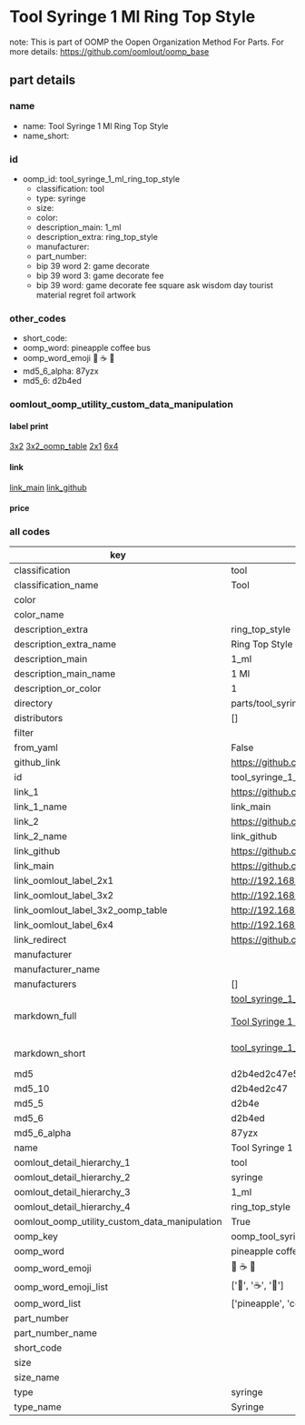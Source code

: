 # Tool Syringe 1 Ml Ring Top Style  

note: This is part of OOMP the Oopen Organization Method For Parts. For more details: https://github.com/oomlout/oomp_base

##  part details
  







### name
* name: Tool Syringe 1 Ml Ring Top Style
* name_short: 
### id
* oomp_id: tool_syringe_1_ml_ring_top_style
  * classification: tool
  * type: syringe
  * size: 
  * color: 
  * description_main: 1_ml
  * description_extra: ring_top_style
  * manufacturer: 
  * part_number: 
  * bip 39 word 2: game decorate
  * bip 39 word 3: game decorate fee
  * bip 39 word: game decorate fee square ask wisdom day tourist material regret foil artwork

### other_codes
* short_code: 
* oomp_word: pineapple coffee bus
* oomp_word_emoji :pineapple: :coffee: :bus:
* md5_6_alpha: 87yzx
* md5_6: d2b4ed






### oomlout_oomp_utility_custom_data_manipulation
#### label print
[3x2](http://192.168.1.245:1112/?label=oomp%2087yzx)
[3x2_oomp_table](http://192.168.1.108:1112/?label=oomp%2087yzx)
[2x1](http://192.168.1.242:1112/?label=oomp%2087yzx)
[6x4](http://192.168.1.55:1112/?label=oomp%2087yzx)    

#### link

[link_main](https://github.com/oomlout/oomlout_oomp_version_1_messy/tree/main/parts/tool_syringe_1_ml_ring_top_style) [link_github](https://github.com/oomlout/oomlout_oomp_version_1_messy/tree/main/parts/tool_syringe_1_ml_ring_top_style)                             

#### price







### all codes 
| key | value |  
| --- | --- |  
| classification | tool |  
| classification_name | Tool |  
| color |  |  
| color_name |  |  
| description_extra | ring_top_style |  
| description_extra_name | Ring Top Style |  
| description_main | 1_ml |  
| description_main_name | 1 Ml |  
| description_or_color | 1 |  
| directory | parts/tool_syringe_1_ml_ring_top_style |  
| distributors | [] |  
| filter |  |  
| from_yaml | False |  
| github_link | https://github.com/oomlout/oomlout_oomp_part_src/tree/main/parts/tool_syringe_1_ml_ring_top_style |  
| id | tool_syringe_1_ml_ring_top_style |  
| link_1 | https://github.com/oomlout/oomlout_oomp_version_1_messy/tree/main/parts/tool_syringe_1_ml_ring_top_style |  
| link_1_name | link_main |  
| link_2 | https://github.com/oomlout/oomlout_oomp_version_1_messy/tree/main/parts/tool_syringe_1_ml_ring_top_style |  
| link_2_name | link_github |  
| link_github | https://github.com/oomlout/oomlout_oomp_version_1_messy/tree/main/parts/tool_syringe_1_ml_ring_top_style |  
| link_main | https://github.com/oomlout/oomlout_oomp_version_1_messy/tree/main/parts/tool_syringe_1_ml_ring_top_style |  
| link_oomlout_label_2x1 | http://192.168.1.242:1112/?label=oomp%2087yzx |  
| link_oomlout_label_3x2 | http://192.168.1.245:1112/?label=oomp%2087yzx |  
| link_oomlout_label_3x2_oomp_table | http://192.168.1.108:1112/?label=oomp%2087yzx |  
| link_oomlout_label_6x4 | http://192.168.1.55:1112/?label=oomp%2087yzx |  
| link_redirect | https://github.com/oomlout/oomlout_oomp_version_1_messy/tree/main/parts/tool_syringe_1_ml_ring_top_style |  
| manufacturer |  |  
| manufacturer_name |  |  
| manufacturers | [] |  
| markdown_full | [tool_syringe_1_ml_ring_top_style](none)<br>[](none)<br>[Tool Syringe 1 Ml Ring Top Style](none)<br><br> |  
| markdown_short | [tool_syringe_1_ml_ring_top_style](none)<br><br> |  
| md5 | d2b4ed2c47e5e703f106ad36a90e42f9 |  
| md5_10 | d2b4ed2c47 |  
| md5_5 | d2b4e |  
| md5_6 | d2b4ed |  
| md5_6_alpha | 87yzx |  
| name | Tool Syringe 1 Ml Ring Top Style |  
| oomlout_detail_hierarchy_1 | tool |  
| oomlout_detail_hierarchy_2 | syringe |  
| oomlout_detail_hierarchy_3 | 1_ml |  
| oomlout_detail_hierarchy_4 | ring_top_style |  
| oomlout_oomp_utility_custom_data_manipulation | True |  
| oomp_key | oomp_tool_syringe_1_ml_ring_top_style |  
| oomp_word | pineapple coffee bus |  
| oomp_word_emoji | :pineapple: :coffee: :bus: |  
| oomp_word_emoji_list | [':pineapple:', ':coffee:', ':bus:'] |  
| oomp_word_list | ['pineapple', 'coffee', 'bus'] |  
| part_number |  |  
| part_number_name |  |  
| short_code |  |  
| size |  |  
| size_name |  |  
| type | syringe |  
| type_name | Syringe |  
